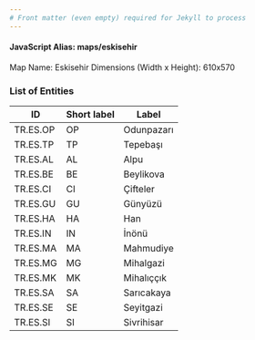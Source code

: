 ```yaml
---
# Front matter (even empty) required for Jekyll to process
---
```


#### JavaScript Alias: maps/eskisehir

Map Name: Eskisehir
Dimensions (Width x Height): 610x570





### List of Entities

ID | Short label | Label
---|---|---|
TR.ES.OP | OP | Odunpazarı
TR.ES.TP | TP | Tepebaşı
TR.ES.AL | AL | Alpu
TR.ES.BE | BE | Beylikova
TR.ES.CI | CI | Çifteler
TR.ES.GU | GU | Günyüzü
TR.ES.HA | HA | Han
TR.ES.IN | IN | İnönü
TR.ES.MA | MA | Mahmudiye
TR.ES.MG | MG | Mihalgazi
TR.ES.MK | MK | Mihalıççık
TR.ES.SA | SA | Sarıcakaya
TR.ES.SE | SE | Seyitgazi
TR.ES.SI | SI | Sivrihisar
